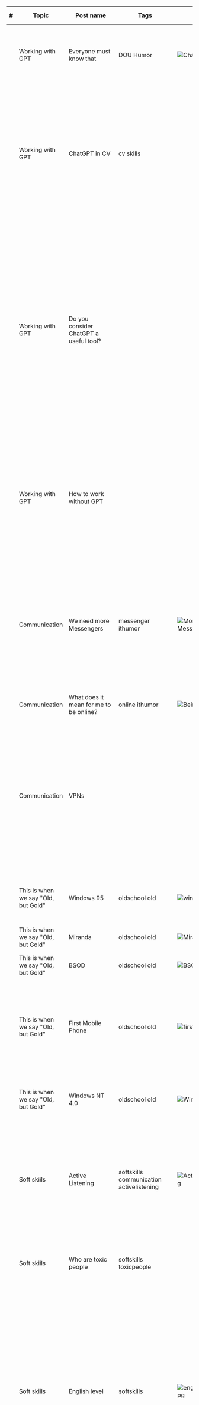 | # | Topic | Post name   | Tags           | Picture     | Release date, reactions |  Post    | Links         |
| - | ------|-------------|----------------|-------------|-------------------------|----------|:-------------:|
|  | Working with GPT | Everyone must know that| DOU Humor | <img src="./Images/ChatGPTAsk.png" alt="ChatGPTAsk" /> | [24/04/2023](https://www.linkedin.com/posts/dimanikulin_humor-chatgpt-chatgpttutorial-activity-7056156667721191424-rcxW?utm_source=share&utm_medium=member_desktop) {2534/18/6/2} | When you work with GPT and you ask it to do something, please start your request with "Can you please" or "Could you please" because machines will not forget it... | [DOU, 100+ ChatGPT Prompts for Software Developers](https://dou.ua/forums/topic/43131/?from=tg&utm_source=telegram&utm_medium=social) |
| | Working with GPT | ChatGPT in CV | cv skills | | [18/07/2023](https://www.linkedin.com/posts/dimanikulin_chatgpt-cv-skills-activity-7086958836036644864-hpB6?utm_source=share&utm_medium=member_desktop) {7304/4/16/0} | Nowadays, many people include their experience with ChatGPT in their CVs as a way to showcase their skills and expertise in various domains. However, in my opinion, this practice may seem excessive. Why? Because it's akin to listing the ability to move one's body as a skill. Is it OK to mention ChatGPT in CV? - Yes **20%** - No **52%** - ChatGPT knows answer **28%**. 180 votes|  |
| | Working with GPT | Do you consider ChatGPT a useful tool? | | | [18/09/2023](https://www.linkedin.com/posts/dimanikulin_chatgpt-activity-7109428850933022721-HDKN?utm_source=share&utm_medium=member_desktop) {7939/5/2/0} | I have been using ChatGPT for 6 months and would like to share my experience working with it. So far, it has helped me with: - Proofreading, - Creating tags, headlines, and chapter descriptions from text, - Converting my text from upper case to lower case, - Generating poems, - Finding the top 10 sites to publish IT content, - Providing interesting facts about various topics,- Suggesting suitable images for provided text. The only thing it did not help me with was finding my social s  tyle. What about you? Do you consider ChatGPT a useful tool? - Yes **80%**, - No **12%**, - Never tried it **8%**. 154 votes | |
|  | Working with GPT | How to work without GPT   |   |    | [12/06/2025](https://www.linkedin.com/posts/dimanikulin_%D0%B4%D0%BB%D1%8F-%D1%82%D0%B8%D1%85-%D1%85%D1%82%D0%BE-%D0%B2%D0%B6%D0%B5-%D1%82%D1%80%D0%BE%D1%85%D0%B8-%D0%B0%D0%B1%D0%BE-%D0%BD%D0%B5-%D1%82%D1%80%D0%BE%D1%85%D0%B8-%D0%B7%D0%B0%D0%BB%D0%B5%D0%B6%D0%BD%D0%B8%D0%B9-activity-7338452457879941120-tq10?utm_source=share&utm_medium=member_desktop&rcm=ACoAAAlsWb8BPAbKMyDiy56H2KfpjQJ1GthAUxM) {TBD/TBD/TBD/TBD} |  Для тих, хто вже трохи (або не трохи) залежний від GenAI (генеративного ШІ) у побуті чи на роботі: Вчорашній збій ChatGPT: як ви це пережили?-💻 Він не працював - і я теж! - **13%**; - 🧠 Я сам собі ChatGPT - **66%**; -❓А що таке ЖПТ? - **12%**; -🥔ЧатЖПТ садить картоху? Я-так - **8%**; 83 votes    | |
| | Communication | We need more Messengers | messenger ithumor | <img src="./Images/MoreMessengers.jpg" alt="More Messengers" /> | [01/03/2023](https://www.linkedin.com/posts/dimanikulin_messenger-ithumor-activity-7040961774296154112-Tg-G?utm_source=share&utm_medium=member_desktop)  {4200/13/6/0} | Guys from big IT Companies, we need "much more" messengers on our devices! Because I have "only" 6 on my laptop - Facebook messenger, Microsoft Skype and Teams, Google Chat, Twitter, Slack and Telegram. And "only" 8 on my smartphone. And there are additionally two email clients by the way. How many messengers there are on your devices? Which ones I missed? | |
| | Communication | What does it mean for me to be online? | online ithumor | <img src="./Images/BeingOnline.jpg" alt="BeingOnline" /> | [01/03/2023](https://www.linkedin.com/posts/dimanikulin_online-messenger-nokia-activity-7008705718677573632-aA2C?utm_source=share&utm_medium=member_desktop) {1942/13/0/0}| | |
| | Communication | VPNs | | | [16/07/2024](https://www.linkedin.com/posts/dimanikulin_vpns-safework-vpnclient-activity-7218879732392554496-n-Pg?utm_source=share&utm_medium=member_desktop) {2473/0/0/0} | VPNs seem to be indispensable in our private and work lives. They keep our connections safe and provide access to restricted networks. As a result, it has become normal to have more than one VPN client installed on your device. For example, I currently have three clients installed on my laptop. What is the maximum number of VPN clients you have or have had on your device? - 2 - **58%**; - 3 - **16**; - more than 3 - **11**; - What is a VPN?-**16**. 19 votes | |
| | This is when we say "Old, but Gold" | Windows 95 | oldschool old | <img src="./Images/windows95.jpg" alt="windows 95" /> | [01/04/2023](https://www.linkedin.com/posts/dimanikulin_oldschool-old-activity-7048925594268352512-c-4G?utm_source=share&utm_medium=member_desktop) {6003/12/34/0} |Can you guess what is this without googling? I used that a lot when I started programming. If you can guess, we are the same age. | |
| | This is when we say "Old, but Gold" | Miranda | oldschool old | <img src="./Images/Miranda.jpg" alt="Miranda.jpg" /> | [01/01/2023](https://www.linkedin.com/posts/dimanikulin_old-activity-7016323085142224896-OyzK?utm_source=share&utm_medium=member_desktop) {3191/4/7/0} | Can you guess what it is? If you know what is this - we are the same age ) | [Related post](https://www.linkedin.com/feed/update/urn:li:activity:6947599537733558272/) |
| | This is when we say "Old, but Gold" | BSOD | oldschool old | <img src="./Images/BSOD.jpg" alt="BSOD.jpg" /> | [25/05/2023](https://www.linkedin.com/posts/dimanikulin_oldschool-oldtech-activity-7066684307964125184-hZG4?utm_source=share&utm_medium=member_desktop)  {3319/1/10/0} | Can you guess what is this without googling? I have seen that a lot. | |
| | This is when we say "Old, but Gold" | First Mobile Phone | oldschool old | <img src="./Images/firstMobilePhone.jpg" alt="firstMobilePhone" /> | [26/06/2023](https://www.linkedin.com/posts/dimanikulin_oldisgold-oldschool-first-activity-7078993334840569858-vZp0?utm_source=share&utm_medium=member_desktop) {2399/9/10/0} | This is my first mobile phone. It had no: - color screen; - music; - internet connection; - touchable screen; - multimedia support; - camera; - extendable memory. Do you think I was not happy with it? - Nope! Please share what your first mobile phone was. Were you happy with it?| |
| | This is when we say "Old, but Gold" | Windows NT 4.0 | oldschool old | <img src="./Images/WindowsNT40.jfif" alt="Windows NT40" /> | [14/08/2023](https://www.linkedin.com/posts/dimanikulin_oldschool-old-activity-7096741686382407680-mJQ2?utm_source=share&utm_medium=member_desktop) {4116/6/9/0} | Can you guess what is this without googling? I used that a lot when I started programming. If you can guess, we are the same age. | |
| | Soft skiils | Active Listening | softskills communication activelistening | <img src="./Images/ActiveListening.jpg" alt="ActiveListening.jpg" /> | [01/10/2023](https://www.linkedin.com/posts/dimanikulin_communication-softskills-activelistening-activity-6972809312763043840-Dv6D?utm_source=share&utm_medium=member_desktop) {NULL/17/0/0} |Is "talking a lot" a soft skill? Nope. I have seen a lot of people who think "talking a lot" is a soft skill. Literally, an ability to communicate is soft skill and communication consists of 2 points: how you give information and how you receive information. When you speak a lot you do not listen and so you don't receive information.| |
| | Soft skiils | Who are toxic people | softskills toxicpeople | | [01/02/2023](https://www.linkedin.com/posts/dimanikulin_toxicpeople-activity-7026092332055707648-oYuV?utm_source=share&utm_medium=member_desktop) {9274/2/1/0} | Who are **toxic** people? People who..  - criticize a lot **11%**; - can not listen to other people **19%** ; - say rude words **5%**; - are rusnia **66%**; 291 votes. | |
| | Soft skiils | English level | softskills | <img src="./Images/englishtestresult.jpg" alt="englishtestresult.jpg" /> | [16/04/2024](https://www.linkedin.com/posts/dimanikulin_regularly-i-make-it-a-habit-to-assess-and-activity-7185896908903604224-80tI?utm_source=share&utm_medium=member_desktop) {875/2/2/0} | Regularly, I make it a habit to assess and enhance both my soft skills and hard skills.This includes refining my understanding of metaprograms, social styles, English proficiency, and technical knowledge. For instance, I use resources like <https://lnkd.in/gdBYFkuf> to gauge my English vocabulary. During my last assessment, I achieved a milestone, learning over 8,100 English word families! Do you also prioritize regular skill and knowledge assessments? What specific areas do you focus on refining and improving? | |
| | Soft skiils | Reminder about what to do | softskills | | [25/06/2024](https://www.linkedin.com/posts/dimanikulin_in-real-life-it-is-really-easy-to-get-lost-activity-7211339797997469697-RfOZ?utm_source=share&utm_medium=member_desktop)  {2524/0/6/0} |In real life, it is really easy to get lost in things and forget what to do, so we use different reminders to help us. What reminder about what to do works best for you? - Flagged emails - **8%**; - Calendar reminders - **75%**; - Unread messages in messengers - **17%**; - Your option in comments - **0%**; 12 votes. | |
| | Work-life Balance | Playing chess | wellbeing relaxation сhess | <img src="./Images/chess.jpg" alt="chess" /> | [12/07/2023](https://www.linkedin.com/posts/dimanikulin_worklifebalance-workload-relax-activity-7084787080802836480-jGcU?utm_source=share&utm_medium=member_desktop) {2244/11/9/0} | What do I usually do to switch context and relax before engaging in the next brain activity? I play chess! You might wonder, but moving the chess pieces from one cell to another helps me relax. And I have noticed a direct correlation between the amount of glucose I consume and the number of chess games I win. It seems that the more sugar I consume, the more successful I am in chess. Now, I'm curious to know what you do to employ a similar approach? | |
| | Work-life Balance | Insurance case |  MedicalInsurance | <img src="./Images/tabletki.jfif" alt="tabletki" /> | [11/09/2023](https://www.linkedin.com/posts/dimanikulin_wellbeing-insurance-medicalcare-activity-7106889450810449920-rtpf?utm_source=share&utm_medium=member_desktop) {3881/7/4/0} | Про страхову медицину – бо наболіло. Спершу історія. У мене була ранка незагойна неглибока, яка почалася з маленької подряпини. На жаль, вона поступово розширювалася, мабуть тому, що потрапила ззовні якась активна речовина. При чому інші ранки гоїлися, а ця ні. Довелося звернутися до страхової за медичною страховкою. Я припускав, що страхові повинні рекомендувати прості рішення, щоб заощадити гроші страховий і мені час. І коли дзвонив у страхову, думав, що зараз направлять до дерматолога. Та ні. Іди до терапевта або до хірурга, на вибір - сказала страхова. Справа в тому, що у медиків і у страховиків є протоколи - алгоритми постановки діагнозу та методи лікування. Терапевт поставила досить серйозний діагноз – виразка. Ну що б переконається, рекомендувала піти до хірурга. Ну що б не закопали швидше, ніж потрібно) Хірург сказав, що не все так погано – локальне зараження шкіри. Але щоб переконатися в діагнозі, потрібно йти, еврика, до дерматолога. Дерматолог підтверджує діагноз та дає простенький, але ефективний крем. Крем за два-три дні все лікує і через 2 тижні мені вже потрібно постаратися, щоб знайти де була ранка. Принагідно дерматолог рекомендує ще здати 100 500 аналізів і піти до ендокринолога. Підсумок для страхової: Мені оплачені 4 лікарі та купа аналізів. Міг бути один лікар і менше аналізів. Підсумок для мене: Зрозумів, що протокольність – не тільки добре, але ще й погано) Ну тобто, нежить лікаря плюс мінус можуть лікувати без зайвих відвідувань медичних установ, але якщо трохи складніше - готуйся до квестів: - А давай спробуємо ось це, і ще ось це, і трохи ось це. - Ну якщо не працює, то тоді це, це і це. - Нічого не спрацювало? Ну тоді йди до іншого лікаря. Я розумію, що при всій технічності та розвиненості медицини, досі існує багато хвороб, які і лікувати важко і діагностувати причину теж. Наприклад, у 2020 році я здавав аналіз, формулу якого знайшли лише у 2017. Тобто аналізу було лише 3 роки. З одного боку ми там робимо заміну серця та нирок, лазимо по судинах, підключаємося до мозку та нервів. І на тобі шукали так довго хімічну формулу. Можливо, в деяких інших країнах інакше. А Ви маєте аналогічний досвід? | |
| | Work-life Balance | What does work-life balance mean for you? | wellbeing worklifebalance workload relaxation | | [10/10/2023](https://www.linkedin.com/posts/dimanikulin_activity-7117415823085907968-RXT3?utm_source=share&utm_medium=member_desktop) {4261/1/1/0}  | In the options, 'W&P' equals to 'Work And Personal' - Boundaries for W&P lives - **21%**; - W&P lives don't dominate other - **4%**; - Scheduling for both W&P lives - **4%**; - Physical and mental health - **71%**. 28 votes | |
| | Work-life Balance | Playing chess 2 | wellbeing relaxation chess | <img src="./Images/chess.jpg" alt="chess" /> | [13/02/2024](https://www.linkedin.com/posts/dimanikulin_wellbeing-chess-relaxation-activity-7163062724321558528-w9IV?utm_source=share&utm_medium=member_desktop) {2868/7/2/0} | How do you know when to stop fighting in a game or sport with an opponent to avoid wasting time if you keep losing? If I start winning, I keep going until I lose. If I lose once, I propose a rematch just to check if the loss was not just random. And yes, when I start competing, I am prepared beforehand to lose, just in case. | |
| | Work-life Balance | Cleanup | habits cleaningmotivation cleanbeauty relaxation | <img src="./Images/cleanup.jpg" alt="cleanup" /> | [20/02/2024](https://www.linkedin.com/posts/dimanikulin_habits-cleaningmotivation-cleanbeauty-activity-7165619939620458496-idtD?utm_source=share&utm_medium=member_desktop) {1823/10/8/0}  | I have a somewhat strange habit that I would describe as 'cleaning the environment. 'From time to time, I perform clean-ups of my working and personal environments. Why? It makes my environments more searchable and structured. What do I mean by 'environments'? It could be anything - data on hard drives, items on the table, clothes, etc. Do you have the same habit?| |
| | Work-life Balance | Riding a bike | wellbeing relaxation bike | <img src="./Images/me2.jpg" alt="me 2" /> | [11/12/2024](https://www.linkedin.com/posts/dimanikulin_wellbeing-worklifebalance-activity-7272153777846005760-pjtV?utm_source=share&utm_medium=member_desktop) {TBD/TBD/TBD/TBD} | About ten years ago, I bought a bicycle. Why? Well, there’s no single right answer. If I say it was to get to work, that wouldn’t fully explain it. If I say it was to improve my health, that wouldn’t be the whole story either. The best answer is probably this: it helps me maintain my well-being and achieve a healthy work-life balance. What about you? What helps you maintain your well-being and balance in life? #wellbeing #worklifebalance | |
| | Interviews | Interview Red Flags | interviewer cplusplus cpp technicalinterview | <img src="./Images/InterviewRedFlags.png" alt="Interview Red Flags" /> | [15/05/2023](https://www.linkedin.com/posts/dimanikulin_redflags-interview-activity-7063775173203640321-fEDW?utm_source=share&utm_medium=member_desktop) {3725/8/4/1} | Let me start with a small history about a technical interview I recently hosted. The interviewee greeted me in Ukrainian, which was a pleasant surprise. When I asked how he learned Ukrainian, he explained that he has friends in Ukraine and has visited them. I suggested we switch to Ukrainian, but he declined as he doesn't speak it very well. During the interview, I noticed that he had two or even three monitors, one of which he used to communicate with me through a camera. At first, he struggled with practical tasks, but when I checked his theoretical knowledge, he showed a good level. I asked him a lot of questions, and he answered them in the same manner - he would think and then move his eyes to the keyboard or other monitor before providing an answer. After a while, he would either say that he wasn't sure about the answer or give me the wrong answer entirely. But then he would provide the correct answer. Because time was limited, I had to rush him in his thinking for each answer, which made him nervous. I noticed that when he moved his eyes, he seemed to be reading something on his second display. It was clear that he was trying to cheat. So, some red flags to watch out for during an interview include: - Avoiding eye contact; - Acting nervous or defensive; - Appearing to read notes; - Being overly friendly in an attempt to disarm you and lower your vigilance.PS. Based on real interview.| |
| | Interviews | AI tools for interview | interviewer ai interviewtips cheating | <img src="./Images/InterviewAITools.png" alt="Interview AI Tools" /> | [01/08/2023](https://www.linkedin.com/posts/dimanikulin_ai-interviewtips-cheating-activity-7092037033061232640-bL5J?utm_source=share&utm_medium=member_desktop) {1086/4/0/0} | Nowadays, people actively use AI to learn, grow, and engage in many other positive endeavors. However, some individuals may employ AI to cheat, gaining an advantage during interviews. One such new AI tool is called Ecout, which can listen to an interviewer's questions in real-time and generate instant answers. This poses a potential problem for interviewers. To detect such cases, I suggest the following: - Maintain eye contact. If a person frequently avoids eye contact, it may indicate the use of cheating tools.; - Avoid waiting too long for an answer, as this could allow candidates to receive hints from AI tools incrementally.; And here are some other tips for interviewers: - Be maximally objective to ensure fairness throughout the interview process. - Maintain a poker face, as revealing emotions might help a candidate guess the correct answer. What measures do you take to avoid the use of AI tools during interviews? Please share your thoughts in the comments. | [LinkedIn](https://www.linkedin.com/posts/zainkahn_rip-job-interviews-this-new-ai-tool-called-ugcPost-7069295920248406016-zBao?utm_source=share&utm_medium=member_desktop) |
|  | Translate | Translate difficulty | Translation    | <img src="./Images/engtranslate.mp4" alt="english translate" />  | [08/04/2025](https://www.linkedin.com/posts/dimanikulin_%D1%81%D1%85%D1%96%D0%B4-%D1%81%D0%BF%D1%80%D0%B0%D0%B2%D0%B0-%D1%82%D0%BE%D0%BD%D0%BA%D0%B0-%D0%B0-%D0%BF%D0%B5%D1%80%D0%B5%D0%BA%D0%BB%D0%B0%D0%B4-%D1%89%D0%B5-%D1%82%D0%BE%D0%BD%D1%88%D0%B0-activity-7315298863110615040-tQi9?utm_source=share&utm_medium=member_desktop&rcm=ACoAAAlsWb8BPAbKMyDiy56H2KfpjQJ1GthAUxM) {TBD/TBD/TBD/TBD} |  Схід — справа тонка. А переклад — ще тонша. І ця історія - доказ. Був я якось у США, у відрядженні. Та сидим ми якось у переговорці. Нас троє: я, американець із виразом обличчя "все під контролем" і місцева людина з Індії. А на зв’язку — ще одна людина з Індії, так би мовити, прямісінько з самого серця півострова. Все культурно, по-діловому, англійською мовою, як і водиться на міжнародних проектах. Американець ставить питання людині з Індії (тій, що на зв’язку). І та відповідає. І не просто відповідає — видає повноцінну лекцію хвилин на п’ять. Інтонації, приклади, філософські вставки… Дивлюся на американця — обличчя в нього, як у "Windows" ноутбука, що завис на оновленнях: усміхається, але душа вже кричить. Він киває, типу “все ясно”, а потім повертається до місцевої людини з Індії та й запитує: — Ем… а що він сказав? І тут — без єдиної емоції — наш місцевий індійський колега спокійно видає: — Думаю… він сказав “так”. І от я сиджу, намагаюся не зареготати. Бо так. Просто “так”. А ви коли-небудь були на зустрічі, не маючи жодного розуміння, про що йде мова? Ну і ще, є у вас на роботі “перекладач з англійської на англійську”?    |   |
|  | Communication | Communication at morning | Communication Work | <img src="./Images/workConversation.jpg" alt="work Conversation" /> | [08/03/2025](https://www.linkedin.com/posts/dimanikulin_%D0%B0-%D1%8F%D0%BA-%D1%83-%D0%B2%D0%B0%D1%81-%D0%BF%D0%BE%D1%87%D0%B8%D0%BD%D0%B0%D1%94%D1%82%D1%8C%D1%81%D1%8F-%D1%80%D0%BE%D0%B1%D0%BE%D1%87%D0%B5-%D1%81%D0%BF%D1%96%D0%BB%D0%BA%D1%83%D0%B2%D0%B0%D0%BD%D0%BD%D1%8F-activity-7295727182985748480-Ny29?utm_source=share&utm_medium=member_desktop) {TBD/TBD/TBD/TBD} |  А як у вас починається робоче спілкування зранку? Набираєтесь зранку коли треба допомога?   |   |
|  | Вход до АйТі | поріг входу до АйТі |       | <img src="./Images/relax.mp4" alt="relax at work"/>    | [03/06/2025](https://www.linkedin.com/posts/dimanikulin_%D1%83%D0%B2%D0%B0%D0%B3%D0%B0-%D1%86%D0%B5%D0%B9-%D0%B4%D0%BE%D0%BF%D0%B8%D1%81-%D0%BC%D0%BE%D0%B6%D0%B5-%D0%B2%D0%B8%D0%BA%D0%BB%D0%B8%D0%BA%D0%B0%D1%82%D0%B8-%D1%85%D0%B5%D0%B9%D1%82-activity-7335572580252184577-sZI6?utm_source=share&utm_medium=member_desktop&rcm=ACoAAAlsWb8BPAbKMyDiy56H2KfpjQJ1GthAUxM) {TBD/TBD/TBD/TBD} |  ⚠️ Увага: цей допис може викликати хейт. До сьогоднішних часів потрапити в АйТі було легше, ніж будь-коли до цьго. Курси, марафони, багаточисельні гайди - двері були відкриті для всіх. Але є один нюанс, про який не прийнято казати вголос: чим "нижчий" поріг входу до АйТі, тим "легше" з нього й вийти. Якщо ти прийшов просто тому, що "перспективно", "модно" чи "тут платять" - я вважаю, ти на тимчасовому квитку. Стає складно, та конкуренція зростає - так само легко, як увійшов, можеш і вийти.Ти по-справжньому в ІТ тоді коли не шукаєш мотивацію - тобі справді цікаво. І це я ще про ШІ нічого не сказав. Відео для заспокоєння.  |     |

Format is *{Reviews/Likes/Comments/Reposts}*

